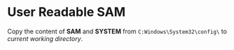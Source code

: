 # User Readable SAM

Copy the content of **SAM** and **SYSTEM** from `C:Windows\System32\config\` to _current working directory_.
